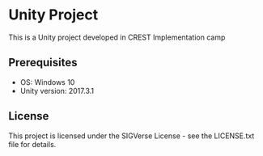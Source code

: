 # Unity Project

This is a Unity project developed in CREST Implementation camp

## Prerequisites

- OS: Windows 10
- Unity version: 2017.3.1


## License

This project is licensed under the SIGVerse License - see the LICENSE.txt file for details.
